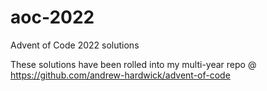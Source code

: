 # aoc-2022
Advent of Code 2022 solutions

These solutions have been rolled into my multi-year repo @ https://github.com/andrew-hardwick/advent-of-code